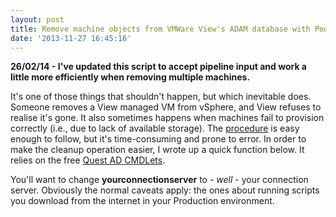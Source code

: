 ```yaml
---
layout: post
title: Remove machine objects from VMWare View's ADAM database with PowerShell
date: '2013-11-27 16:45:16'
---
```


**26/02/14  -  I've updated this script to accept pipeline input and work a little more efficiently when removing multiple machines.**

It's one of those things that shouldn't happen, but which inevitable does. Someone removes a View managed VM from vSphere, and View refuses to realise it's gone. It also sometimes happens when machines fail to provision correctly (i.e., due to lack of available storage). The [procedure](http://kb.vmware.com/selfservice/microsites/search.do?language=en_US&cmd=displayKC&externalId=1008658) is easy enough to follow, but it's time-consuming and prone to error. In order to make the cleanup operation easier, I wrote up a quick function below. It relies on the free [Quest AD CMDLets](http://www.quest.com/powershell/activeroles-server.aspx "Quest AD CMDLets").

<script src="https://gist.github.com/GuruAnt/7678224.js"></script>

You'll want to change **yourconnectionserver** to  - *well*  - your connection server. Obviously the normal caveats apply: the ones about running scripts you download from the internet in your Production environment.


